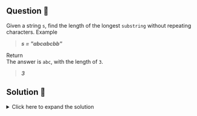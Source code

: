 ## Question 🤔
Given a string `s`, find the length of the longest
`substring` without repeating characters.
Example<br>
>***s = "abcabcbb"***

Return<br>
The answer is `abc`, with the length of `3`.
>***3***

## Solution 🙋
<details>
  <summary>Click here to expand the solution</summary>

* First one will be the brute force solution where we are loop through each possible substring and 
keep looking the duplicate values using a `set`. It'll take `O(n^2)` time and `O(n)` space 
complexities.
* Second one also another brute force solution, and It's also take `O(n^2)` time and `O(n)` space 
complexities.
</details>

[//]: # (adding additional margin from bottom)
<br>
<br>
<br>
<br>

